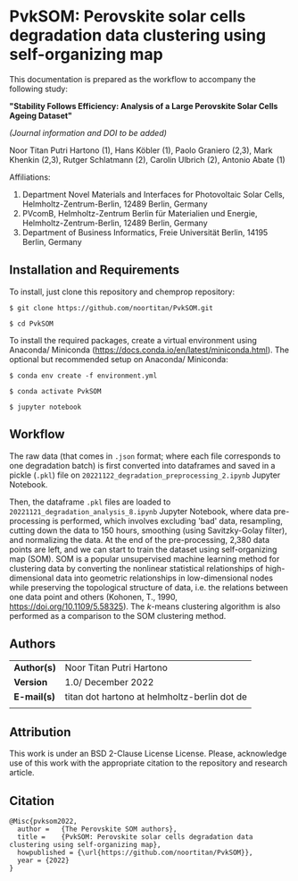 # PvkSOM: Perovskite solar cells degradation data clustering using self-organizing map
This documentation is prepared as the workflow to accompany the following study:

**"Stability Follows Efficiency: Analysis of a Large Perovskite Solar Cells Ageing Dataset"**

*(Journal information and DOI to be added)*

Noor Titan Putri Hartono (1), Hans Köbler (1), Paolo Graniero (2,3), Mark Khenkin (2,3), Rutger Schlatmann (2), Carolin Ulbrich (2), Antonio Abate (1)

Affiliations:

1. Department Novel Materials and Interfaces for Photovoltaic Solar Cells, Helmholtz-Zentrum-Berlin, 12489 Berlin, Germany
2. PVcomB, Helmholtz-Zentrum Berlin für Materialien und Energie, Helmholtz-Zentrum-Berlin, 12489 Berlin, Germany
3. Department of Business Informatics, Freie Universität Berlin, 14195 Berlin, Germany

## Installation and Requirements
To install, just clone this repository and chemprop repository:

`$ git clone https://github.com/noortitan/PvkSOM.git`

`$ cd PvkSOM`

To install the required packages, create a virtual environment using Anaconda/ Miniconda (https://docs.conda.io/en/latest/miniconda.html). The optional but recommended setup on Anaconda/ Miniconda:

`$ conda env create -f environment.yml`

`$ conda activate PvkSOM`

`$ jupyter notebook`

## Workflow
The raw data (that comes in `.json` format; where each file corresponds to one degradation batch) is first converted into dataframes and saved in a pickle (`.pkl`) file on `20221122_degradation_preprocessing_2.ipynb` Jupyter Notebook.

Then, the dataframe `.pkl` files are loaded to `20221121_degradation_analysis_8.ipynb` Jupyter Notebook, where data pre-processing is performed, which involves excluding 'bad' data, resampling, cutting down the data to 150 hours, smoothing (using Savitzky-Golay filter), and normalizing the data. At the end of the pre-processing, 2,380 data points are left, and we can start to train the dataset using self-organizing map (SOM). SOM is a popular unsupervised machine learning method for clustering data by converting the nonlinear statistical relationships of high-dimensional data into geometric relationships in low-dimensional nodes while preserving the topological structure of data, i.e. the relations between one data point and others (Kohonen, T., 1990, https://doi.org/10.1109/5.58325). The *k*-means clustering algorithm is also performed as a comparison to the SOM clustering method. 

## Authors
| |  | 
|---|---|
|**Author(s)** | Noor Titan Putri Hartono |
|**Version** | 1.0/ December 2022  |   
|**E-mail(s)**   | titan dot hartono at helmholtz-berlin dot de  |
| | |

## Attribution
This work is under an BSD 2-Clause License License. Please, acknowledge use of this work with the appropriate citation to the repository and research article.

## Citation

    @Misc{pvksom2022,
      author =   {The Perovskite SOM authors},
      title =    {PvkSOM: Perovskite solar cells degradation data clustering using self-organizing map},
      howpublished = {\url{https://github.com/noortitan/PvkSOM}},
      year = {2022}
    }
